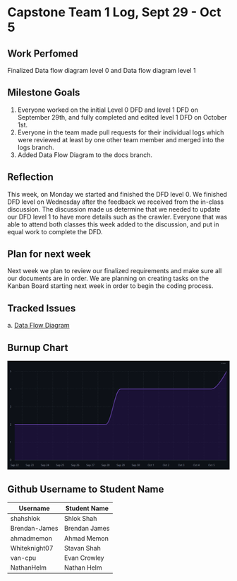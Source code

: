 # Capstone Team 1 Log, Sept 29 - Oct 5

## Work Perfomed
Finalized Data flow diagram level 0 and Data flow diagram level 1

## Milestone Goals
1. Everyone worked on the initial Level 0 DFD and level 1 DFD on September 29th, and fully completed and edited level 1 DFD on October 1st.
2. Everyone in the team made pull requests for their individual logs which were reviewed at least by one other team member and merged into the logs branch.
3. Added Data Flow Diagram to the docs branch.

## Reflection
This week, on Monday we started and finished the DFD level 0. We finished DFD level on Wednesday after the feedback we received from the in-class discussion. The discussion made us determine that we needed to update our DFD level 1 to have more details such as the crawler. Everyone that was able to attend both classes this week added to the discussion, and put in equal work to complete the DFD.

## Plan for next week
Next week we plan to review our finalized requirements and make sure all our documents are in order. We are planning on creating tasks on the Kanban Board starting next week in order to begin the coding process.


## Tracked Issues

  a. [Data Flow Diagram](https://github.com/COSC-499-W2025/capstone-project-team-1/issues/17)

## Burnup Chart

![Burnup Chart](BurnupChartOct5.png)

## Github Username to Student Name

| Username      | Student Name  |
| ------------- | ------------- |
| shahshlok     | Shlok Shah    |
| Brendan-James | Brendan James |
| ahmadmemon    | Ahmad Memon   |
| Whiteknight07 | Stavan Shah   |
| van-cpu       | Evan Crowley  |
| NathanHelm    | Nathan Helm   |
